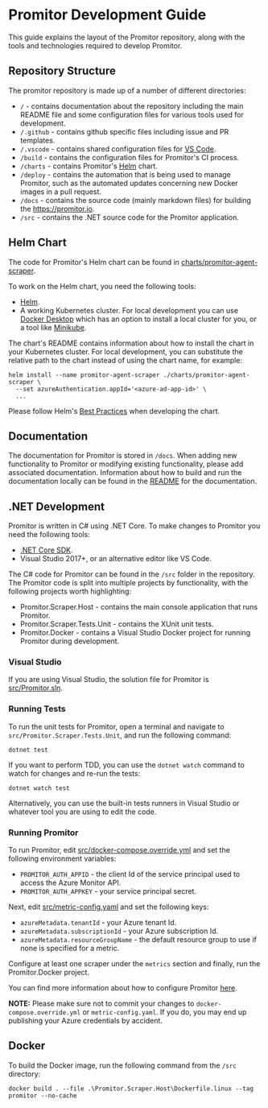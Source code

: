 # Promitor Development Guide

This guide explains the layout of the Promitor repository, along with the tools
and technologies required to develop Promitor.

## Repository Structure

The promitor repository is made up of a number of different directories:

- `/` - contains documentation about the repository including the main README file
  and some configuration files for various tools used for development.
- `/.github` - contains github specific files including issue and PR templates.
- `/.vscode` - contains shared configuration files for [VS Code](https://code.visualstudio.com/).
- `/build` - contains the configuration files for Promitor's CI process.
- `/charts` - contains Promitor's [Helm](https://helm.sh/) chart.
- `/deploy` - contains the automation that is being used to manage Promitor, such
  as the automated updates concerning new Docker images in a pull request.
- `/docs` - contains the source code (mainly markdown files) for building the
  <https://promitor.io>.
- `/src` - contains the .NET source code for the Promitor application.

## Helm Chart

The code for Promitor's Helm chart can be found in [charts/promitor-agent-scraper](charts/promitor-agent-scraper).

To work on the Helm chart, you need the following tools:

- [Helm](https://helm.sh).
- A working Kubernetes cluster. For local development you can use [Docker Desktop](https://www.docker.com/products/docker-desktop)
  which has an option to install a local cluster for you, or a tool like [Minikube](https://github.com/kubernetes/minikube).

The chart's README contains information about how to install the chart in your Kubernetes
cluster. For local development, you can substitute the relative path to the chart
instead of using the chart name, for example:

```shell
helm install --name promitor-agent-scraper ./charts/promitor-agent-scraper \
  --set azureAuthentication.appId='<azure-ad-app-id>' \
  ...
```

Please follow Helm's [Best Practices](https://helm.sh/docs/chart_best_practices/#the-chart-best-practices-guide)
when developing the chart.

## Documentation

The documentation for Promitor is stored in `/docs`. When adding new functionality
to Promitor or modifying existing functionality, please add associated documentation.
Information about how to build and run the documentation locally can be found in
the [README](docs/README.md) for the documentation.

## .NET Development

Promitor is written in C# using .NET Core. To make changes to Promitor you need the
following tools:

- [.NET Core SDK](https://dotnet.microsoft.com/download).
- Visual Studio 2017+, or an alternative editor like VS Code.

The C# code for Promitor can be found in the `/src` folder in the repository. The
Promitor code is split into multiple projects by functionality, with the following
projects worth highlighting:

- Promitor.Scraper.Host - contains the main console application that runs Promitor.
- Promitor.Scraper.Tests.Unit - contains the XUnit unit tests.
- Promitor.Docker - contains a Visual Studio Docker project for running Promitor
  during development.

### Visual Studio

If you are using Visual Studio, the solution file for Promitor is [src/Promitor.sln](src/Promitor.sln).

### Running Tests

To run the unit tests for Promitor, open a terminal and navigate to `src/Promitor.Scraper.Tests.Unit`,
and run the following command:

```shell
dotnet test
```

If you want to perform TDD, you can use the `dotnet watch` command to watch for
changes and re-run the tests:

```shell
dotnet watch test
```

Alternatively, you can use the built-in tests runners in Visual Studio or whatever
tool you are using to edit the code.

### Running Promitor

To run Promitor, edit [src/docker-compose.override.yml](src/docker-compose.override.yml)
and set the following environment variables:

- `PROMITOR_AUTH_APPID` - the client Id of the service principal used to access the
  Azure Monitor API.
- `PROMITOR_AUTH_APPKEY` - your service principal secret.

Next, edit [src/metric-config.yaml](src/metric-config.yaml) and set the following
keys:

- `azureMetadata.tenantId` - your Azure tenant Id.
- `azureMetadata.subscriptionId` - your Azure subscription Id.
- `azureMetadata.resourceGroupName` - the default resource group to use if none
  is specified for a metric.

Configure at least one scraper under the `metrics` section and finally, run the
Promitor.Docker project.

You can find more information about how to configure Promitor [here](https://promitor.io/configuration/v1.x/metrics/).

**NOTE:** Please make sure not to commit your changes to `docker-compose.override.yml`
or `metric-config.yaml`. If you do, you may end up publishing your Azure credentials
by accident.

## Docker

To build the Docker image, run the following command from the `/src` directory:

```shell
docker build . --file .\Promitor.Scraper.Host\Dockerfile.linux --tag promitor --no-cache
```
